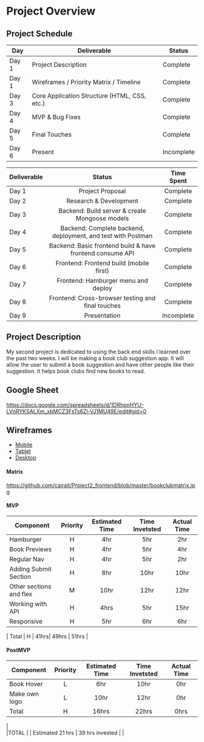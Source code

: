 # Project Overview

## Project Schedule


|  Day | Deliverable | Status
|---|---| ---|
|Day 1| Project Description | Complete
|Day 1| Wireframes / Priority Matrix / Timeline | Complete
|Day 3| Core Application Structure (HTML, CSS, etc.) | Complete
|Day 4| MVP & Bug Fixes | Complete
|Day 5| Final Touches | Complete
|Day 6| Present | Incomplete

|Deliverable	| Status	| Time Spent |
| --- | :---: |  :---: | 
| Day 1 | Project Proposal | Complete | 8hr |
| Day 2 | Research & Development	| Complete	| 8hr |
| Day 3 | Backend: Build server & create Mongoose models | Complete | 15hr |
| Day 4 | Backend: Complete backend, deployment, and test with Postman | Complete | 10hr |
| Day 5 | Backend: Basic frontend build & have frontend consume API | Complete | 7hr |
| Day 6 | Frontend: Frontend build (mobile first) | Complete | 5hr |
| Day 7 | Frontend: Hamburger menu and deploy | Complete | 3hr |
| Day 8 | Frontend: Cross-browser testing and final touches  | Complete | 5hr |
| Day 9 | Presentation | Incomplete | |


## Project Description

My second project is dedicated to using the back end skills I learned over the past two weeks. I will be making a book club suggestion app. It will allow the user to submit a book suggestion and have other people like their suggestion. It helps book clubs find new books to read. 

## Google Sheet

https://docs.google.com/spreadsheets/d/1DRhpnHYU-LVnRYKSALXm_xbMCZ3FsTs6Zl-VJ1MU49E/edit#gid=0

## Wireframes

- [Mobile](https://github.com/cairait/Project2_frontend/blob/master/bookclub3.jpeg)
- [Tablet](https://github.com/cairait/Project2_frontend/blob/master/bookclub2.jpeg)
- [Desktop](https://github.com/cairait/Project2_frontend/blob/master/bookclub1.jpeg)

#### Matrix 

https://github.com/cairait/Project2_frontend/blob/master/bookclubmatrix.jpg

#### MVP
| Component | Priority | Estimated Time | Time Invetsted | Actual Time |
| --- | :---: |  :---: | :---: | :---: |
| Hamburger | H | 4hr | 5hr | 2hr|
| Book Previews | H | 4hr | 5hr | 4hr|
| Regular Nav | H | 4hr | 5hr | 2hr|
| Adding Submit Section | H | 8hr| 10hr | 10hr |
| Other sections and flex| M | 10hr | 12hr | 12hr|
| Working with API | H | 4hrs| 5hr | 15hr |
| Responsive | H | 5hr | 6hr | 6hr|

| Total | H | 41hrs| 49hrs | 51hrs |

#### PostMVP
| Component | Priority | Estimated Time | Time Invetsted | Actual Time |
| --- | :---: |  :---: | :---: | :---: |
| Book Hover | L | 6hr | 10hr | 0hr|
| Make own logo | L | 10hr | 12hr | 0hr|
| Total | H | 16hrs| 22hrs | 0hrs |


|				
|TOTAL |	| Estimated 21 hrs	| 39 hrs invested |	 |   
